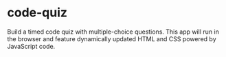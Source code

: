 # code-quiz
Build a timed code quiz with multiple-choice questions. This app will run in the browser and feature dynamically updated HTML and CSS powered by JavaScript code.
